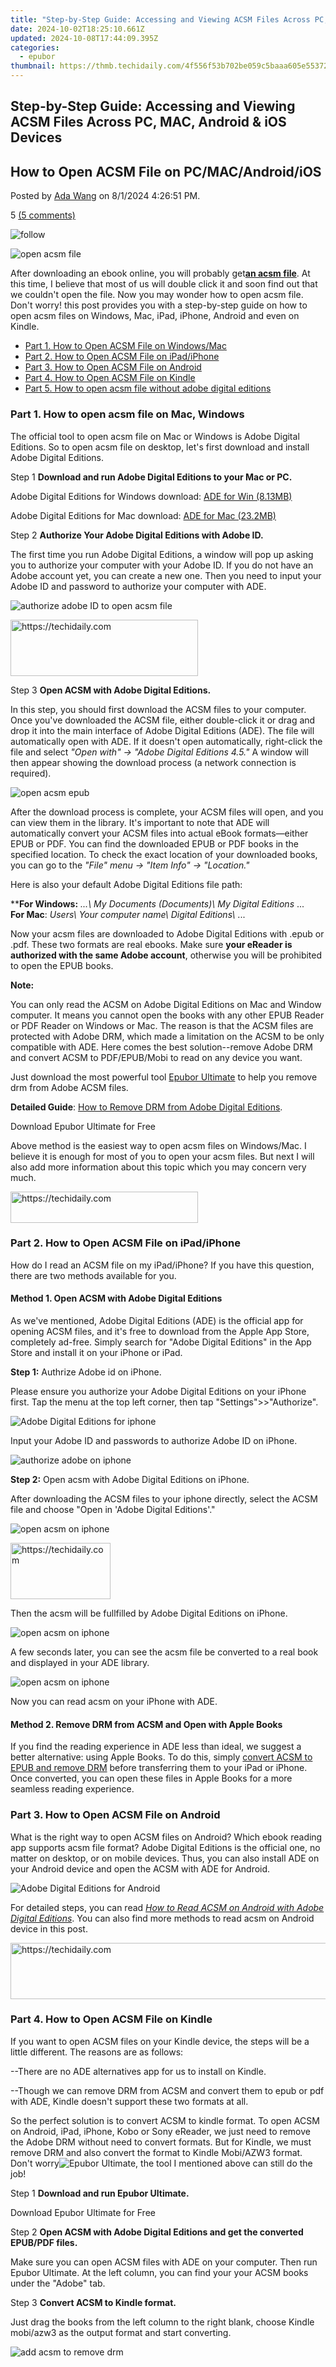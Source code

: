 ```yaml
---
title: "Step-by-Step Guide: Accessing and Viewing ACSM Files Across PC, MAC, Android & iOS Devices"
date: 2024-10-02T18:25:10.661Z
updated: 2024-10-08T17:44:09.395Z
categories:
  - epubor
thumbnail: https://thmb.techidaily.com/4f556f53b702be059c5baaa605e55372122aad0cd1b5268a8b5026540ff9ee16.jpg
---
```


## Step-by-Step Guide: Accessing and Viewing ACSM Files Across PC, MAC, Android & iOS Devices

## How to Open ACSM File on PC/MAC/Android/iOS

Posted by [Ada Wang](https://plus.google.com/+AdaWang/posts) on 8/1/2024 4:26:51 PM.

5 [(5 comments)](http://www.epubor.com/#comment-area) 

![follow](http://www.epubor.com/images/follow.png)

![open acsm file](http://www.epubor.com/images/uppic/open-acsm-file.png)

After downloading an ebook online, you will probably get[**an acsm file**](https://tools.techidaily.com/epubor/products/). At this time, I believe that most of us will double click it and soon find out that we couldn't open the file. Now you may wonder how to open acsm file. Don't worry! this post provides you with a step-by-step guide on how to open acsm files on Windows, Mac, iPad, iPhone, Android and even on Kindle.

* [Part 1\. How to Open ACSM File on Windows/Mac](https://tools.techidaily.com/epubor/products/)
* [Part 2\. How to Open ACSM File on iPad/iPhone](https://tools.techidaily.com/epubor/products/)
* [Part 3\. How to Open ACSM File on Android](https://tools.techidaily.com/epubor/products/)
* [Part 4\. How to Open ACSM File on Kindle](https://tools.techidaily.com/epubor/products/)
* [Part 5\. How to open acsm file without adobe digital editions](https://tools.techidaily.com/epubor/products/)

### Part 1\. How to open acsm file on Mac, Windows

The official tool to open acsm file on Mac or Windows is Adobe Digital Editions. So to open acsm file on desktop, let's first download and install Adobe Digital Editions.

Step 1 **Download and run Adobe Digital Editions to your Mac or PC.**

Adobe Digital Editions for Windows download: [ADE for Win (8.13MB)](http://download.adobe.com/pub/adobe/digitaleditions/ADE%5F4.5%5FInstaller.exe)

Adobe Digital Editions for Mac download: [ADE for Mac (23.2MB)](http://download.adobe.com/pub/adobe/digitaleditions/ADE%5F4.5%5FInstaller.dmg)

Step 2 **Authorize Your Adobe Digital Editions with Adobe ID.**

The first time you run Adobe Digital Editions, a window will pop up asking you to authorize your computer with your Adobe ID. If you do not have an Adobe account yet, you can create a new one. Then you need to input your Adobe ID and password to authorize your computer with ADE.

![authorize adobe ID to open acsm file](http://www.epubor.com/images/uppic/authorize-adobe-id.png)

<!-- affiliate ads begin -->
<a href="https://laganoo.pxf.io/c/5597632/1484945/16446" target="_top" id="1484945">
  <img src="//a.impactradius-go.com/display-ad/16446-1484945" border="0" alt="https://techidaily.com" width="300" height="90"/>
</a>
<img height="0" width="0" src="https://laganoo.pxf.io/i/5597632/1484945/16446" style="position:absolute;visibility:hidden;" border="0" />
<!-- affiliate ads end -->

Step 3 **Open ACSM with Adobe Digital Editions.** 

In this step, you should first download the ACSM files to your computer. Once you've downloaded the ACSM file, either double-click it or drag and drop it into the main interface of Adobe Digital Editions (ADE). The file will automatically open with ADE. If it doesn't open automatically, right-click the file and select _"Open with" -> "Adobe Digital Editions 4.5."_ A window will then appear showing the download process (a network connection is required).

![open acsm epub](http://www.epubor.com/images/uppic/open-acsm-ade.png)

After the download process is complete, your ACSM files will open, and you can view them in the library. It's important to note that ADE will automatically convert your ACSM files into actual eBook formats—either EPUB or PDF. You can find the downloaded EPUB or PDF books in the specified location. To check the exact location of your downloaded books, you can go to the _"File" menu -> "Item Info" -> "Location."_

Here is also your default Adobe Digital Editions file path: 

****For Windows:** _...\\ My Documents (Documents)\\ My Digital Editions_ ...  
**For Mac**: _Users\\ Your computer name\\ Digital Editions\\_ ...

Now your acsm files are downloaded to Adobe Digital Editions with .epub or .pdf. These two formats are real ebooks. Make sure **your eReader is authorized with the same Adobe account**, otherwise you will be prohibited to open the EPUB books.

**Note:**

You can only read the ACSM on Adobe Digital Editions on Mac and Window computer. It means you cannot open the books with any other EPUB Reader or PDF Reader on Windows or Mac. The reason is that the ACSM files are protected with Adobe DRM, which made a limitation on the ACSM to be only compatible with ADE. Here comes the best solution--remove Adobe DRM and convert ACSM to PDF/EPUB/Mobi to read on any device you want.

 Just download the most powerful tool [Epubor Ultimate](https://tools.techidaily.com/epubor/ultimate/) to help you remove drm from Adobe ACSM files.

**Detailed Guide**: [How to Remove DRM from Adobe Digital Editions](https://tools.techidaily.com/epubor/products/).

Download Epubor Ultimate for Free

[](https://tools.techidaily.com/epubor/ultimate/) [](https://tools.techidaily.com/epubor/ultimate/) 

Above method is the easiest way to open acsm files on Windows/Mac. I believe it is enough for most of you to open your acsm files. But next I will also add more information about this topic which you may concern very much.

<!-- affiliate ads begin -->
<a href="https://25home.pxf.io/c/5597632/2148642/16836" target="_top" id="2148642">
  <img src="//a.impactradius-go.com/display-ad/16836-2148642" border="0" alt="https://techidaily.com" width="300" height="50"/>
</a>
<img height="0" width="0" src="https://25home.pxf.io/i/5597632/2148642/16836" style="position:absolute;visibility:hidden;" border="0" />
<!-- affiliate ads end -->

### Part 2\. How to Open ACSM File on iPad/iPhone

How do I read an ACSM file on my iPad/iPhone? If you have this question, there are two methods available for you.

#### Method 1\. Open ACSM with Adobe Digital Editions

As we've mentioned, Adobe Digital Editions (ADE) is the official app for opening ACSM files, and it's free to download from the Apple App Store, completely ad-free. Simply search for "Adobe Digital Editions" in the App Store and install it on your iPhone or iPad.

**Step 1:** Authrize Adobe id on iPhone.

Please ensure you authorize your Adobe Digital Editions on your iPhone first. Tap the menu at the top left corner, then tap "Settings">>"Authorize". 

![Adobe Digital Editions for iphone](http://www.epubor.com/images/uppic/ade-on-iphone.png)

Input your Adobe ID and passwords to authorize Adobe ID on iPhone.

![authorize adobe on iphone](http://www.epubor.com/images/uppic/authorize-adobe-iphone.png)

**Step 2:** Open acsm with Adobe Digital Editions on iPhone.

 After downloading the ACSM files to your iphone directly, select the ACSM file and choose "Open in 'Adobe Digital Editions'."

![open acsm on iphone](http://www.epubor.com/images/uppic/open-acsm-adobe-iphone.png)

<!-- affiliate ads begin -->
<a href="https://25home.pxf.io/c/5597632/2148638/16836" target="_top" id="2148638">
  <img src="//a.impactradius-go.com/display-ad/16836-2148638" border="0" alt="https://techidaily.com" width="160" height="90"/>
</a>
<img height="0" width="0" src="https://25home.pxf.io/i/5597632/2148638/16836" style="position:absolute;visibility:hidden;" border="0" />
<!-- affiliate ads end -->

Then the acsm will be fullfilled by Adobe Digital Editions on iPhone.

![open acsm on iphone](http://www.epubor.com/images/uppic/downloading-acsm-to-pdf-iphone.png)

A few seconds later, you can see the acsm file be converted to a real book and displayed in your ADE library.

![open acsm on iphone](http://www.epubor.com/images/uppic/read-acsm-iphone.png)

Now you can read acsm on your iPhone with ADE.

#### Method 2\. Remove DRM from ACSM and Open with Apple Books 

If you find the reading experience in ADE less than ideal, we suggest a better alternative: using Apple Books. To do this, simply [convert ACSM to EPUB and remove DRM](https://tools.techidaily.com/epubor/products/) before transferring them to your iPad or iPhone. Once converted, you can open these files in Apple Books for a more seamless reading experience.

### Part 3\. How to Open ACSM File on Android

What is the right way to open ACSM files on Android? Which ebook reading app supports acsm file format? Adobe Digital Editions is the official one, no matter on desktop, or on mobile devices. Thus, you can also install ADE on your Android device and open the ACSM with ADE for Android.

![Adobe Digital Editions for Android](http://www.epubor.com/images/uppic/adobe-digital-editions-library-in-android.png)

For detailed steps, you can read _[How to Read ACSM on Android with Adobe Digital Editions](https://tools.techidaily.com/epubor/products/)_. You can also find more methods to read acsm on Android device in this post.

<!-- affiliate ads begin -->
<a href="https://laganoo.pxf.io/c/5597632/1484944/16446" target="_top" id="1484944">
  <img src="//a.impactradius-go.com/display-ad/16446-1484944" border="0" alt="https://techidaily.com" width="728" height="90"/>
</a>
<img height="0" width="0" src="https://laganoo.pxf.io/i/5597632/1484944/16446" style="position:absolute;visibility:hidden;" border="0" />
<!-- affiliate ads end -->

### Part 4\. How to Open ACSM File on Kindle

If you want to open ACSM files on your Kindle device, the steps will be a little different. The reasons are as follows:

\--There are no ADE alternatives app for us to install on Kindle.

\--Though we can remove DRM from ACSM and convert them to epub or pdf with ADE, Kindle doesn't support these two formats at all.

So the perfect solution is to convert ACSM to kindle format. To open ACSM on Android, iPad, iPhone, Kobo or Sony eReader, we just need to remove the Adobe DRM without need to convert formats. But for Kindle, we must remove DRM and also convert the format to Kindle Mobi/AZW3 format. Don't worry![Epubor Ultimate](https://tools.techidaily.com/epubor/ultimate/), the tool I mentioned above can still do the job!

Step 1   **Download and run Epubor Ultimate.**

Download Epubor Ultimate for Free

[](https://tools.techidaily.com/epubor/ultimate/) [](https://tools.techidaily.com/epubor/ultimate/) 

Step 2   **Open ACSM with Adobe Digital Editions and get the converted EPUB/PDF files.**

Make sure you can open ACSM files with ADE on your computer. Then run Epubor Ultimate. At the left column, you can find your your ACSM books under the "Adobe" tab. 

Step 3   **Convert ACSM to Kindle format.**

Just drag the books from the left column to the right blank, choose Kindle mobi/azw3 as the output format and start converting.

![add acsm to remove drm](http://www.epubor.com/images/uppic/remove-acsm-drm.jpg)

<!-- affiliate ads begin -->
<span id="1424531">
					<video width="864" height="NaN" style="cursor:pointer"
           poster="//a.impactradius-go.com/display-clicktoplayimage/1424531.png"
           onclick="if(!this.playClicked){this.play();this.setAttribute('controls',true);this.playClicked=true;}">
	   <source src="//a.impactradius-go.com/display-ad/16446-1424531">
	   <img src="//a.impactradius-go.com/display-clicktoplayimage/1424531.png" style="border: none; height: 100%; width: 100%; object-fit: contain">
	</video>
	<div style="width:540px;text-align:center"><a href="javascript:window.open(decodeURIComponent('https%3A%2F%2Flaganoo.pxf.io%2Fc%2F5597632%2F1424531%2F16446'), '_blank');void(0);">Click here</a></div>
</span>
<img height="0" width="0" src="https://imp.pxf.io/i/5597632/1424531/16446" style="position:absolute;visibility:hidden;" border="0" />
<!-- affiliate ads end -->

Step 4   **Transfer converted ACSM files to Kindle with USB.**

All you have to do now is to connect your Kindle devices to the computer with USB and transfer the converted ACSM files in Kindle format to the Kindle folder. Now everything is done. Just open it on your Kindle to enjoy your reading. 

![](http://www.epubor.com/images/faq.png) Frequently Asked Questions on "How to Open acsm file?"

##### Q: How to open ACSM file online? 

A: There are several online ACSM converters that claim they can convert ACSM files to PDF or EPUB. I've tested many of them, and only a few actually work, and even those are often unstable. My advice is not to upload your ACSM files to online converters. Additionally, there is no reliable way to open ACSM files online.

##### Q: How to set ADE to open ACSM files automatically?

A: To set ADE open ACSM file automatically, please navigate to Adobe Digital Editions top menu bar, click _"Library">> "Preference"_, then the set up window will pop up. Here just check the box "_Automatically download your synced books to this device_".  
![sync acsm to epub or pdf](http://www.epubor.com/images/uppic/set-audible-sync-acsm.png)

##### Q: I download an ACSM file, but I couldn't open it with ADE. Why and what should I do?

A: Maybe your eBooks are downloaded before your ADE intalled, or your ADE hasn't been installed in the right way. Or maybe your Adobe ID is wrong with current computer. You should open the downloaded ACSM files again after ADE installed, and set ADE to open your ACSM files.

##### Q: What's the best way to open ACSM files?

A: Remove the DRM and convert ACSM to ebook format. Of course you can also choose ADE alternatives on your device if you don't think installing third party apps on devices is convenient.

##### Q: How to open ACSM file without Adobe Digital Editions?

A:Can I open Acsm without ADE?Sure, if you don't want to use adobe digital Editions to open the acsm file, you can follow this guide: [How to Download ACSM Files with Calibre ACSM Plugin](https://tools.techidaily.com/epubor/products/). 

Download Epubor Ultimate for Free

[](https://tools.techidaily.com/epubor/ultimate/) [](https://tools.techidaily.com/epubor/ultimate/) 

![author](https://www.epubor.com/images/uppic/1-22-2013 12-03-06 AM.png)

<!-- affiliate ads begin -->
<a href="https://appsumo.8odi.net/c/5597632/2037475/7443" target="_top" id="2037475">
  <img src="//a.impactradius-go.com/display-ad/7443-2037475" border="0" alt="https://techidaily.com" width="728" height="90"/>
</a>
<img height="0" width="0" src="https://appsumo.8odi.net/i/5597632/2037475/7443" style="position:absolute;visibility:hidden;" border="0" />
<!-- affiliate ads end -->

[Ada Wang](https://plus.google.com/+AdaWang/posts) works for Epubor and writes articles for a collection of blogs such as ebookconverter.blogspot.com.

SHARING IS GREAT!

[Tweet](https://twitter.com/share) 

[SAVE PAGE AS PDF](https://tools.techidaily.com/epubor/products/) 

5 Comments

[reply](https://tools.techidaily.com/epubor/products/) 

[reply](https://tools.techidaily.com/epubor/products/) 

pmc

[Re:How to Open ACSM File](https://tools.techidaily.com/epubor/products/)

04/24/2015 08:17:12

The ACSM File Converter that you recommend for converting ACSM files for use on Kindle, epubor, does not actually open ACSM files!

[reply](https://tools.techidaily.com/epubor/products/) 

Alen

[Re:pmc](https://tools.techidaily.com/epubor/products/)

04/26/2015 18:35:54

Thanks for using our software!  
 Yes, Epubor can't convert .acsm file to Kindle books directly.

 ACSM file is the key to download Adept ePUB/PDF books, so you need open acsm file with Adobe Digital Editions to download Adept ePUB/PDF book files at first, then use Epubor software.

 After you download ePUB/PDF files, then drag to Epubor software, and choose output as Kindle, then click "Convert".

 All done.  

[reply](https://tools.techidaily.com/epubor/products/) 

Alex

[Re:How to Open ACSM File](https://tools.techidaily.com/epubor/products/)

08/26/2015 02:51:51

Hello,

 I have been having an issue since few days and Kobo support can't help. 

 I bought a book on their online service, and tried to open it with ADE but get following error :

 Error getting License. License Server Communication Problem:  
 E\_LIC\_ALREADY\_FULFILLED\_BY\_ANOTHER\_USER

 This is the second book I buy with them, I did not have issue to open the first .ACSM file and to transfer it to kindle. The Adobe ID I use has the same email address on the kobo service, I tried to reauthorise ADE various times but it did not help. Also to download new copies of the -ACSM file after installing ADE. 

 Can you please assist?

 Thank you,

 Ale

[reply](https://tools.techidaily.com/epubor/products/) 

Epubor

[Re:Alex](https://tools.techidaily.com/epubor/products/)

08/26/2015 19:17:25

Hi,

 If the ADE told you "Error: E\_LIC\_ALREADY\_FULFILLED\_BY\_ANOTHER\_USER", that indicates the authorized account is not compatible with the book. If you are sure the Adobe account has no problem, please contact the eBook retailer support to bind the book to your Adobe account.

 For more tips you can read this post: <http://www.epubor.com/how-to-read-sonykobo-ebooks-on-ade.html>

 Thannks.

[reply](https://tools.techidaily.com/epubor/products/) 

Brian

[Re:How to Open ACSM File](https://tools.techidaily.com/epubor/products/)

10/31/2015 07:56:39

You haven't said how one can open an acsm file with an Android 5.1 device. I have installed the ADE android app, but can't find out how to link it to acsm files so that it will open them. The Default App Manager doesn't help. Can you help?

[reply](https://tools.techidaily.com/epubor/products/) 

Leave a comment

| Rating |  |
| ------ |  |

| YourName | \*  1 to 50 chars |
| -------- | ----------------- |

| email | Internet Email |
| ----- | -------------- |

| Comments | UBB Editor |
| -------- | ---------- |

<ins class="adsbygoogle"
     style="display:block"
     data-ad-format="autorelaxed"
     data-ad-client="ca-pub-7571918770474297"
     data-ad-slot="1223367746"></ins>

<ins class="adsbygoogle"
     style="display:block"
     data-ad-client="ca-pub-7571918770474297"
     data-ad-slot="8358498916"
     data-ad-format="auto"
     data-full-width-responsive="true"></ins>

<span class="atpl-alsoreadstyle">Also read:</span>
<div><ul>
<li><a href="https://instagram-video-files.techidaily.com/updated-in-2024-the-rotation-revelations-guide-crafting-captivating-images-on-social-media/"><u>[Updated] In 2024, The Rotation Revelations Guide Crafting Captivating Images on Social Media</u></a></li>
<li><a href="https://discover-bits.techidaily.com/5luw44gu44ot44oh44kq44gl44kj5yuv55s744g444gu44k144km44oz44oj44op44oe44od44ou44oz44kw5oml6acg/"><u>他のビデオから動画へのサウンドラマッピング手順</u></a></li>
<li><a href="https://discover-bits.techidaily.com/all-in-one-youtube-video-downloader-effortless-reliable-capture-of-youtube-content/"><u>All-in-One YouTube Video Downloader – Effortless, Reliable Capture of YouTube Content</u></a></li>
<li><a href="https://discover-bits.techidaily.com/audio-trouble-mov-files-not-playing-video-but-sound-quick-solutions/"><u>Audio Trouble: MOV Files Not Playing Video but Sound - Quick Solutions!</u></a></li>
<li><a href="https://discover-bits.techidaily.com/beginners-handbook-is-recording-content-allowed-on-paramount-plus-platform/"><u>Beginner's Handbook: Is Recording Content Allowed on Paramount Plus Platform?</u></a></li>
<li><a href="https://discover-bits.techidaily.com/best-secure-and-reliable-complimentary-movies-top-17-platforms/"><u>Best Secure and Reliable Complimentary Movies: Top 17 Platforms</u></a></li>
<li><a href="https://discover-bits.techidaily.com/converting-dvd-files-to-mp4-without-cost-a-guide-for-windows-11-users/"><u>Converting DVD Files to MP4 Without Cost: A Guide for Windows 11 Users</u></a></li>
<li><a href="https://fake-location.techidaily.com/how-can-i-use-a-fake-gps-without-mock-location-on-xiaomi-redmi-k70-drfone-by-drfone-virtual-android/"><u>How Can I Use a Fake GPS Without Mock Location On Xiaomi Redmi K70? | Dr.fone</u></a></li>
<li><a href="https://ios-unlock.techidaily.com/how-to-fix-apple-iphone-12-mini-unavailable-issue-with-ease-by-drfone-ios/"><u>How To Fix Apple iPhone 12 mini Unavailable Issue With Ease</u></a></li>
<li><a href="https://fake-location.techidaily.com/in-2024-6-ways-to-change-spotify-location-on-your-vivo-s17-pro-drfone-by-drfone-virtual-android/"><u>In 2024, 6 Ways to Change Spotify Location On Your Vivo S17 Pro | Dr.fone</u></a></li>
<li><a href="https://sim-unlock.techidaily.com/in-2024-how-do-i-sim-unlock-my-iphone-13-pro-max-by-drfone-ios/"><u>In 2024, How Do I SIM Unlock My iPhone 13 Pro Max?</u></a></li>
<li><a href="https://screen-mirror.techidaily.com/in-2024-how-to-mirror-apple-iphone-8-to-pc-via-usb-drfone-by-drfone-ios/"><u>In 2024, How to Mirror Apple iPhone 8 to PC via USB? | Dr.fone</u></a></li>
<li><a href="https://tech-revival.techidaily.com/ultimate-tricks-for-smoothly-moving-your-dvds-onto-a-tivo-system/"><u>Ultimate Tricks for Smoothly Moving Your DVDs Onto a TiVo System</u></a></li>
</ul></div>

